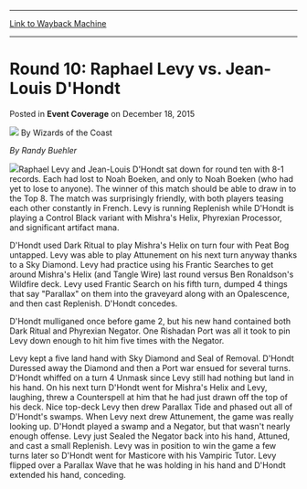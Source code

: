 
---
[Link to Wayback Machine](https://web.archive.org/web/20220520021152/https://magic.wizards.com/en/articles/archive/event-coverage/round-10-raphael-levy-vs-jean-louis-dhondt-2015-12-18)

[_metadata_:author]:- "Wizards of the Coast"
[_metadata_:description]:- "By Randy Buehler Raphael Levy and Jean-Louis D'Hondt sat down for round ten with 8-1 records. Each had lost to Noah Boeken, and only to Noah Boeken (who had yet to lose to anyone). The winner of this match should be able to draw in to the Top 8. The match was surprisingly friendly, with both players teasing each other constantly in French. Levy is running Replenish while"
[_metadata_:generator]:- "Drupal 7 (http://drupal.org)"
[_metadata_:node]:- "956511"
[_metadata_:publish_date]:- "2015-12-18"
[_metadata_:source]:- "div-main-content"
[_metadata_:title]:- "Round 10: Raphael Levy vs. Jean-Louis D'Hondt"
[_metadata_:wayback_capture_timestamp]:- "2022-05-20 02:11:52"
[_metadata_:wayback_raw_url]:- "https://web.archive.org/web/20220520021152id_/https://magic.wizards.com/en/articles/archive/event-coverage/round-10-raphael-levy-vs-jean-louis-dhondt-2015-12-18"
[_metadata_:wayback_url]:- "https://magic.wizards.com/en/articles/archive/event-coverage/round-10-raphael-levy-vs-jean-louis-dhondt-2015-12-18"
---


Round 10: Raphael Levy vs. Jean-Louis D'Hondt
=============================================



 Posted in **Event Coverage**
 on December 18, 2015 






![](https://media.magic.wizards.com/styles/auth_small/public/images/person/wizards_author.jpg)
By Wizards of the Coast











*By Randy Buehler*


![](https://media.magic.wizards.com/image_legacy_migration/sideboard/EURO00/Images/307.JPG)Raphael Levy and Jean-Louis D'Hondt sat down for round ten with 8-1 records. Each had lost to Noah Boeken, and only to Noah Boeken (who had yet to lose to anyone). The winner of this match should be able to draw in to the Top 8. The match was surprisingly friendly, with both players teasing each other constantly in French. Levy is running Replenish while D'Hondt is playing a Control Black variant with Mishra's Helix, Phyrexian Processor, and significant artifact mana.


D'Hondt used Dark Ritual to play Mishra's Helix on turn four with Peat Bog untapped. Levy was able to play Attunement on his next turn anyway thanks to a Sky Diamond. Levy had practice using his Frantic Searches to get around Mishra's Helix (and Tangle Wire) last round versus Ben Ronaldson's Wildfire deck. Levy used Frantic Search on his fifth turn, dumped 4 things that say "Parallax" on them into the graveyard along with an Opalescence, and then cast Replenish. D'Hondt concedes.


D'Hondt mulliganed once before game 2, but his new hand contained both Dark Ritual and Phyrexian Negator. One Rishadan Port was all it took to pin Levy down enough to hit him five times with the Negator.


Levy kept a five land hand with Sky Diamond and Seal of Removal. D'Hondt Duressed away the Diamond and then a Port war ensued for several turns. D'Hondt whiffed on a turn 4 Unmask since Levy still had nothing but land in his hand. On his next turn D'Hondt went for Mishra's Helix and Levy, laughing, threw a Counterspell at him that he had just drawn off the top of his deck. Nice top-deck Levy then drew Parallax Tide and phased out all of D'Hondt's swamps. When Levy next drew Attunement, the game was really looking up. D'Hondt played a swamp and a Negator, but that wasn't nearly enough offense. Levy just Sealed the Negator back into his hand, Attuned, and cast a small Replenish. Levy was in position to win the game a few turns later so D'Hondt went for Masticore with his Vampiric Tutor. Levy flipped over a Parallax Wave that he was holding in his hand and D'Hondt extended his hand, conceding.







